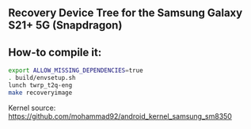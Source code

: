 ## Recovery Device Tree for the Samsung Galaxy S21+ 5G (Snapdragon)

## How-to compile it:

```sh
export ALLOW_MISSING_DEPENDENCIES=true
. build/envsetup.sh
lunch twrp_t2q-eng
make recoveryimage
```

Kernel source:
https://github.com/mohammad92/android_kernel_samsung_sm8350
